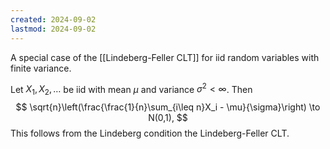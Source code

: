 ```yaml
---
created: 2024-09-02
lastmod: 2024-09-02
---
```

A special case of the [[Lindeberg-Feller CLT]] for iid random variables with finite variance. 

Let $X_1,X_2,\dots$ be iid with mean $\mu$ and variance $\sigma^2<\infty$. Then 
$$
\sqrt{n}\left(\frac{\frac{1}{n}\sum_{i\leq n}X_i - \mu}{\sigma}\right) \to N(0,1),
$$
This follows from the Lindeberg condition the Lindeberg-Feller CLT. 